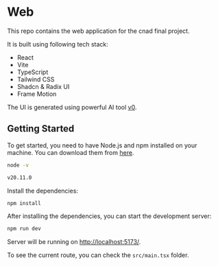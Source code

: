 # Web

This repo contains the web application for the cnad final project.

It is built using following tech stack:

- React
- Vite
- TypeScript
- Tailwind CSS
- Shadcn & Radix UI
- Frame Motion

The UI is generated using powerful AI tool [v0](https://v0.dev/).

## Getting Started

To get started, you need to have Node.js and npm installed on your machine. You can download them from [here](https://nodejs.org/).

```bash
node -v

v20.11.0
```

Install the dependencies:

```bash
npm install
```

After installing the dependencies, you can start the development server:

```bash
npm run dev
```

Server will be running on [http://localhost:5173/](http://localhost:5173/).

To see the current route, you can check the `src/main.tsx` folder.
